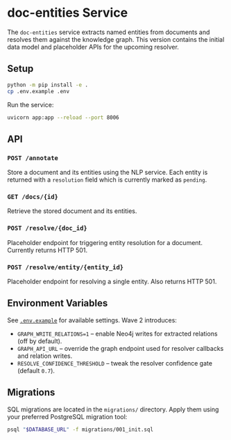 # doc-entities Service

The `doc-entities` service extracts named entities from documents and
resolves them against the knowledge graph. This version contains the
initial data model and placeholder APIs for the upcoming resolver.

## Setup

```bash
python -m pip install -e .
cp .env.example .env
```

Run the service:

```bash
uvicorn app:app --reload --port 8006
```

## API

### `POST /annotate`
Store a document and its entities using the NLP service. Each entity is
returned with a `resolution` field which is currently marked as
`pending`.

### `GET /docs/{id}`
Retrieve the stored document and its entities.

### `POST /resolve/{doc_id}`
Placeholder endpoint for triggering entity resolution for a document.
Currently returns HTTP 501.

### `POST /resolve/entity/{entity_id}`
Placeholder endpoint for resolving a single entity. Also returns HTTP
501.

## Environment Variables

See [`.env.example`](.env.example) for available settings. Wave 2 introduces:

- `GRAPH_WRITE_RELATIONS=1` – enable Neo4j writes for extracted relations (off by default).
- `GRAPH_API_URL` – override the graph endpoint used for resolver callbacks and relation writes.
- `RESOLVE_CONFIDENCE_THRESHOLD` – tweak the resolver confidence gate (default `0.7`).

## Migrations

SQL migrations are located in the `migrations/` directory. Apply them
using your preferred PostgreSQL migration tool:

```bash
psql "$DATABASE_URL" -f migrations/001_init.sql
```
